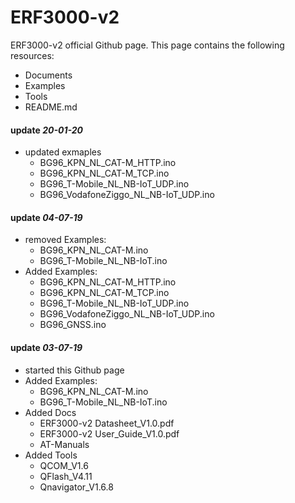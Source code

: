 # ERF3000-v2
ERF3000-v2 official Github page. 
This page contains the following resources: 
- Documents
- Examples
- Tools 
- README.md

#### update *20-01-20*
* updated exmaples 
   - BG96_KPN_NL_CAT-M_HTTP.ino
   - BG96_KPN_NL_CAT-M_TCP.ino
   - BG96_T-Mobile_NL_NB-IoT_UDP.ino
   - BG96_VodafoneZiggo_NL_NB-IoT_UDP.ino

#### update *04-07-19*

* removed Examples:
   - BG96_KPN_NL_CAT-M.ino
   - BG96_T-Mobile_NL_NB-IoT.ino
* Added Examples:
   - BG96_KPN_NL_CAT-M_HTTP.ino
   - BG96_KPN_NL_CAT-M_TCP.ino
   - BG96_T-Mobile_NL_NB-IoT_UDP.ino
   - BG96_VodafoneZiggo_NL_NB-IoT_UDP.ino
   - BG96_GNSS.ino

#### update *03-07-19*   

 * started this Github page
 * Added Examples:
   - BG96_KPN_NL_CAT-M.ino
   - BG96_T-Mobile_NL_NB-IoT.ino
 * Added Docs 
   - ERF3000-v2 Datasheet_V1.0.pdf 
   - ERF3000-v2 User_Guide_V1.0.pdf
   - AT-Manuals
 * Added Tools
   - QCOM_V1.6
   - QFlash_V4.11
   - Qnavigator_V1.6.8

